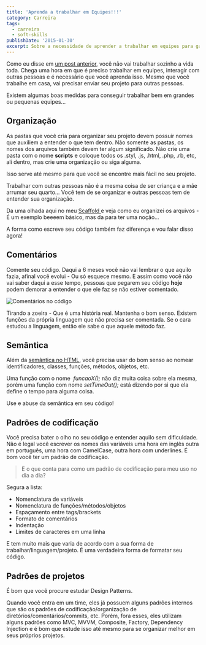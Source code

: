 ```yaml
---
title: 'Aprenda a trabalhar em Equipes!!!'
category: Carreira
tags:
  - carreira
  - soft-skills
publishDate: '2015-01-30'
excerpt: Sobre a necessidade de aprender a trabalhar em equipes para garantir seu futuro profissional e também não atrapalhar ninguém.
---
```


Como eu disse em [um post anterior](/posts/requisitos-para-vagas-front-end/ 'Sobre os requisitos para vagas de emprego Front End (E outras áreas também)'), você não vai trabalhar sozinho a vida toda. Chega uma hora em que é preciso trabalhar em equipes, interagir com outras pessoas e é necessário que você aprenda isso. Mesmo que você trabalhe em casa, vai precisar enviar seu projeto para outras pessoas.

Existem algumas boas medidas para conseguir trabalhar bem em grandes ou pequenas equipes...

## <a name='Organizao'></a>Organização

As pastas que você cria para organizar seu projeto devem possuir nomes que auxiliem a entender o que tem dentro. Não somente as pastas, os nomes dos arquivos também devem ter algum significado.
Não crie uma pasta com o nome **scripts** e coloque todos os .styl, .js, .html, .php, .rb, etc, ali dentro, mas crie uma organização ou siga alguma.

Isso serve até mesmo para que você se encontre mais fácil no seu projeto.

Trabalhar com outras pessoas não é a mesma coisa de ser criança e a mãe arrumar seu quarto... Você tem de se organizar e outras pessoas tem de entender sua organização.

Da uma olhada aqui no meu [Scaffold ](https://github.com/woliveiras/pastel 'Pastel | um pequeno Boilerplate que eu criei para agilizar meus projetos')e veja como eu organizei os arquivos - É um exemplo beeeem básico, mas da para ter uma noção...

A forma como escreve seu código também faz diferença e vou falar disso agora!

## <a name='Comentrios'></a>Comentários

Comente seu código. Daqui a 6 meses você não vai lembrar o que aquilo fazia, afinal você evolui - Ou só esquece mesmo. E assim como você não vai saber daqui a esse tempo, pessoas que pegarem seu código **hoje** podem demorar a entender o que ele faz se não estiver comentado.

![Comentários no código](~/assets/images/posts/comment.png)

Tirando a zoeira - Que é uma história real. Mantenha o bom senso. Existem funções da própria linguagem que não precisa ser comentada. Se o cara estudou a linguagem, então ele sabe o que aquele método faz.

## <a name='Semntica'></a>Semântica

Além da [semântica no HTML](/posts/semantica-html/ 'Semântica HTML'), você precisa usar do bom senso ao nomear identificadores, classes, funções, métodos, objetos, etc.

Uma função com o nome  *funcaoX();* não diz muita coisa sobre ela mesma, porém uma função com nome _setTimeOut();_ está dizendo por si que ela define o tempo para alguma coisa.

Use e abuse da semântica em seu código!

## <a name='Padresdecodificao'></a>Padrões de codificação

Você precisa bater o olho no seu código e entender aquilo sem dificuldade.
Não é legal você escrever os nomes das variáveis uma hora em inglês outra em português, uma hora com CamelCase, outra hora com underlines. É bom você ter um padrão de codificação.

> E o que conta para como um padrão de codificação para meu uso no dia a dia?

Segura a lista:

- Nomenclatura de variáveis
- Nomenclatura de funções/métodos/objetos
- Espaçamento entre tags/brackets
- Formato de comentários
- Indentação
- Limites de caracteres em uma linha

E tem muito mais que varia de acordo com a sua forma de trabalhar/linguagem/projeto.
É uma verdadeira forma de formatar seu código.

## <a name='Padresdeprojetos'></a>Padrões de projetos

É bom que você procure estudar Design Patterns.

Quando você entra em um time, eles já possuem alguns padrões internos que são os padrões de codificação/organização de diretórios/comentários/commits, etc. Porém, fora esses, eles utilizam alguns padrões como MVC, MVVM, Composite, Factory, Dependency Injection e é bom que estude isso até mesmo para se organizar melhor em seus próprios projetos.

